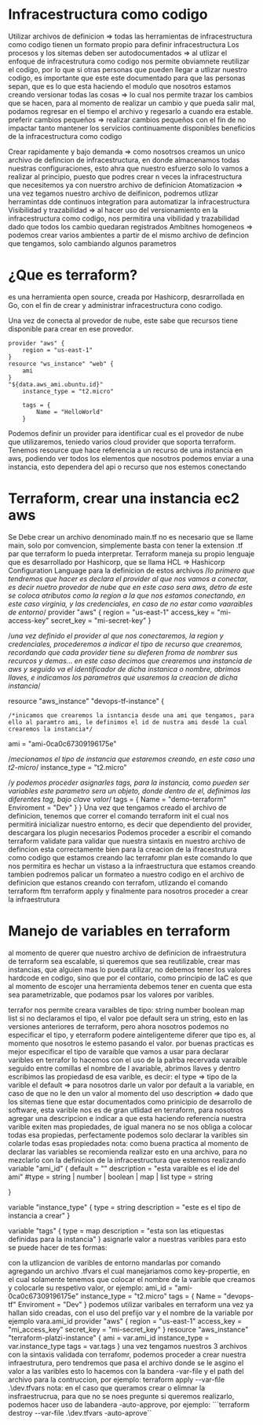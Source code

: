 # Infracestructura como codigo
Utilizar archivos de definicion => todas las herramientas de infracestructura como codigo tienen un formato propio para definir infracestructura
Los procesos y los sitemas deben ser autodocumentados => al utlizar el enfoque de infracestrutura como codigo nos permite obviamnete reutilizar el codigo, por lo que si otras personas que pueden llegar a utlizar nuestro codigo, es importante que este este documentado para que las personas sepan, que es lo que esta haciendo el modulo que nosotros estamos creando
versionar todas las cosas => lo cual nos permite trazar los cambios que se hacen, para al momento de realizar un cambio y que pueda salir mal, podamos regresar en el tiempo el archivo y regesarlo a cuando era estable.
preferir cambios pequeños => realizar cambios pequeños con el fin de no impactar tanto
mantener los servicios continuamente disponibles
beneficios de la infracestructura como codigo

Crear rapidamente y bajo demanda => como nosotrsos creamos un unico archivo de defincion de infracestructura, en donde almacenamos todas nuestras configuraciones, esto ahra que nuestro esfuerzo solo lo vamos a realizar al principio, puesto que podres crear n veces la infracestructura que necesitemos ya con nuerstro archivo de definicion
Atomatizacion => una vez tegamos nuestro archivo de deifinicon, podremos utlizar herramintas dde continuos integration para automatizar la infracestructura
Visibilidad y trazabilidad => al hacer uso del versionamiento en la infracestructura como codigo, nos permitira una vibilidad y trazabilidad dado que todos los cambio quedaran registrados
Ambitnes homogeneos => podemos crear varios ambientes a partir de el mismo archivo de defincion que tengamos, solo cambiando algunos parametros


# ¿Que es terraform?
es una herramienta open source, creada por Hashicorp, desrarrollada en Go, con el fin de crear y administrar infracestructura cono codigo.

Una vez de conecta al provedor de nube, este sabe que recursos tiene disponible para crear en ese provedor.

    provider "aws" {
        region = "us-east-1"
    }
    resource "ws_instance" "web" {
        ami
    }
    "${data.aws_ami.ubuntu.id}"
        instance_type = "t2.micro"

        tags = {
            Name = "HelloWorld"
        }
Podemos definir un provider para identificar cual es el provedor de nube que utilizaremos, teniedo varios cloud provider que soporta terraform. Tenemos resource que hace referencia a un recurso de una instancia en aws, podiendo ver todos los elementos que nosotros podemos enviar a una instancia, esto dependera del api o recurso que nos estemos conectando


# Terraform, crear una instancia ec2 aws
Se Debe crear un archivo denominado main.tf no es necesario que se llame main, solo por comvencion, simplemente basta con tener la extension .tf par que terraform lo pueda interpretar.
Terraform maneja su propio lenguaje que es desarrollado por Hashicorp, que se llama HCL => Hashicorp Configuration Language para la definicion de estos archivos
/*lo primero que tendremos que hacer es declara el provider al que nos vamos a conectar, es decir nuetro provedor de nube que en este caso sera aws, detro de este se coloca atributos como la region a la que nos estamos conectando, en este caso virginia, y las credenciales, en caso de no estar como vaaraibles de entorno*/
provider "aws" {
  region = "us-east-1"
  access_key = "mi-access-key"
  secret_key = "mi-secret-key"
}

/*una vez definido el provider al que nos conectaremos, la region y credenciales, procederemos a indicar el tipo de recurso que crearemos, recordando que cada provider tiene su dieferen froma de nombrer sus recurcos y demas...
en este caso decimos que crearemos una instancia de aws y seguido va el identificador de dicha instanica o nombre, abrimos llaves, e indicamos los parametros que usaremos la creacion de dicha instancia*/

resource "aws_instance" "devops-tf-instance" {

    /*inicamos que crearemos la isntancia desde una ami que tengamos, para ello al paramtro ami, le definimos el id de nustra ami desde la cual crearemos la instancia*/
  ami = "ami-0ca0c67309196175e"

  /*mecionamos el tipo de instancia que estaremos creando, en este caso una t2-micro*/
  instance_type = "t2.micro"

  /*y podemos proceder asignarles tags, para la instancia, como pueden ser variables este parametro sera un objeto, donde dentro de el, definimos las diferentes tag, bajo clave valor*/
  tags = {
    Name = "demo-terraform"
    Enviroment = "Dev"
  }
}
Una vez que tengamos creado el archivo de definicion, tenemos que correr el comando terraform init el cual nos permitirá inicializar nuestro entorno, es decir que dependiento del provider, descargara los plugin necesarios
Podemos proceder a escribir el comando terraform validate para validar que nuestra sintaxis en nuestro archivo de defincion esta correctamente bien para la creacion de la ifracestrutura como codigo que estamos creando lac
terrafomr plan este comando lo que nos permitira es hechar un vistaso a la infraestructura que estamos creando
tambien podremos palicar un formateo a nuestro codigo en el archivo de definicion que estanos creando con terrafom, utlizando el comando terraform ftm
terraform apply y finalmente para nosotros proceder a crear la infraestrutura

# Manejo de variables en terraform
al momento de querer que nuestro archivo de definicion de infraestrutura de terraform sea escalable, si queremos que sea reutilizable, crear mas instancias, que alguien mas lo pueda utilizar, no debemos tener los valores hardcode en codigo, sino que por el contario, como principio de laC es que al momento de escojer una herramienta debemos tener en cuenta que esta sea parametrizable, que podamos psar los valores por varibles.

terrafor nos permite creara varaibles de tipo:
string
number
boolean
map
list si no declaramos el tipo, el valor poe default sera un string, esto en las versiones anteriores de terraform, pero ahora nosotros podemos no especificar el tipo, y eterraform podere ainteligenteme diferer que tipo es, al momento que nosotros le estemo pasando el valor. por buenas practicas es mejor especificar el tipo de varaible que vamos a usar
para declarar varibles en terrafor lo hacemos con el uso de la palrba recervada varaible seguido entre comillas el nombre de l avariable, abrimos llaves y dentro escribimos las propiedasd de esa varible, es decir:
el type => tipo de la varible
el default => para nosotros darle un valor por default a la variable, en caso de que no le den un valor al momento del uso
description => dado que los sitemas tiene que estar documentados como prinicipio de desarrollo de software, esta varible nos es de gran utlidad en terraform, para nosotros agregar una descripcion e indicar a que esta haciendo referencia nuestra varible
exiten mas propiedades, de igual manera no se nos obliga a colocar todas esa propiedas, perfectamente podemos solo declarar la varibles sin colarle todas esas propiedades
nota: como buena practica al momento de declarar las variables se recomienda realizar esto en una archivo, para no mezclarlo con la definicion de la infracestructura que estemos realizando
variable "ami_id" {
  default = ""
  description = "esta varaible es el ide del ami"
  #type = string | number | boolean | map | list
  type = string
  
}

variable "instance_type" {
  type = string
  description = "este es el tipo de instancia a crear"
}

variable "tags" {
  type = map
  description = "esta son las etiquestas definidas para la instancia"
}
asignarle valor a nuestras varibles para esto se puede hacer de tes formas:

con la utlizancion de varibles de entorno
mandarlas por comando
agregando un archivo .tfvars el cual manejariamos como key-propertie, en el cual solamente tenemos que colocar el nombre de la varible que creamos y colocarle su respetivo valor, or ejemplo:
ami_id        = "ami-0ca0c67309196175e"
instance_type = "t2.micro"
tags = {
  Name       = "devops-tf"
  Enviroment = "Dev"
}
podemos utilizar varibales en terraform una vez ya hallan sido creadas, con el uso del prefijo var y el nombre de la variable por ejemplo vara.ami_id
provider "aws" {
  region     = "us-east-1"
  access_key = "mi_access_key"
  secret_key = "mi-secret_key"
}
resource "aws_instance" "terraform-platzi-instance" {
  ami           = var.ami_id
  instance_type = var.instance_type
  tags           = var.tags
}
una vez tengamos nuestros 3 archivos con la sintaxis validada con terrafomr, podemos proceder a crear nuestra infraestrutura, pero tendremos que pasa el archivo donde se le asgino el valor a las varibles esto lo hacemos con la bandera -var-file y el path del archivo para la contruccion, por ejemplo: terraform apply --var-file .\dev.tfvars nota: en el caso que queramos crear o elimnar la insfraestrucrua, para que no se noes pregunte si queremos realizarlo, podemos hacer uso de labandera -auto-approve, por ejemplo: ```terraform destroy --var-file .\dev.tfvars -auto-aprove``